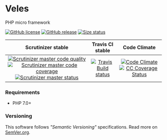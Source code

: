 # Veles

PHP micro framework

[![GitHub license][License img]][License src] [![GitHub release][Release img]][Release src] [![Size status][Size img]][Release src]

| Scrutinizer stable | Travis CI stable | Code Climate |
|:----------------:|:----------------:|:--------------------:|
| [![Scrutinizer master code quality][Scrutinizer master quality image]][Scrutinizer master src] [![Scrutinizer master code coverage][Scrutinizer master coverage image]][Scrutinizer master coverage src] [![Scrutinizer master status][Scrutinizer master status image]][Scrutinizer master status src] | [![Travis Build status][Travis image]][Travis repo] | [![Code Climate][CC Quality status]][CC Quality src] [![CC Coverage Status][CC Coverage image]][CC Coverage repo]  |

### Requirements
* PHP 7.0+

### Versioning

This software follows *"Semantic Versioning"* specifications.
Read more on [SemVer.org](http://semver.org).

  [Travis image]: https://travis-ci.org/nafigator/Veles.svg?branch=master
  [Travis repo]: https://travis-ci.org/nafigator/Veles
  [CC quality status]: https://api.codeclimate.com/v1/badges/2eefff871ca704c3d18c/maintainability
  [CC quality src]: https://codeclimate.com/github/nafigator/Veles/maintainability
  [CC coverage image]: https://api.codeclimate.com/v1/badges/2eefff871ca704c3d18c/test_coverage
  [CC coverage repo]: https://codeclimate.com/github/nafigator/Veles/test_coverage
  [License img]: https://img.shields.io/badge/license-BSD3-brightgreen.svg
  [License src]: https://tldrlegal.com/license/bsd-3-clause-license-(revised)
  [Release img]: https://img.shields.io/badge/release-0.61.5-orange.svg
  [Release src]: https://github.com/nafigator/Veles
  [Size img]: https://img.shields.io/badge/size-568K-blue.svg
  [Scrutinizer master quality image]: https://scrutinizer-ci.com/g/nafigator/Veles/badges/quality-score.png?b=master
  [Scrutinizer master src]: https://scrutinizer-ci.com/g/nafigator/Veles/?branch=master
  [Scrutinizer master coverage image]: https://scrutinizer-ci.com/g/nafigator/Veles/badges/coverage.png?b=master
  [Scrutinizer master coverage src]: https://scrutinizer-ci.com/g/nafigator/Veles/?branch=master
  [Scrutinizer master status image]: https://scrutinizer-ci.com/g/nafigator/Veles/badges/build.png?b=master
  [Scrutinizer master status src]: https://scrutinizer-ci.com/g/nafigator/Veles/?branch=master
